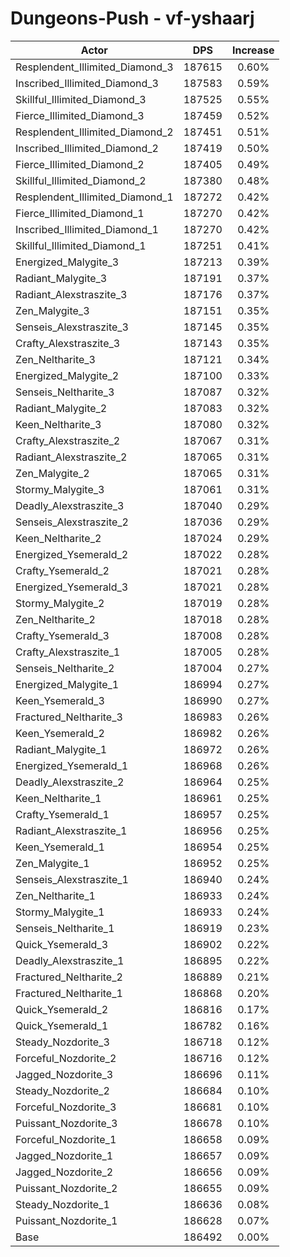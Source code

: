# Dungeons-Push - vf-yshaarj
| Actor | DPS | Increase |
|---|:---:|:---:|
|Resplendent_Illimited_Diamond_3|187615|0.60%|
|Inscribed_Illimited_Diamond_3|187583|0.59%|
|Skillful_Illimited_Diamond_3|187525|0.55%|
|Fierce_Illimited_Diamond_3|187459|0.52%|
|Resplendent_Illimited_Diamond_2|187451|0.51%|
|Inscribed_Illimited_Diamond_2|187419|0.50%|
|Fierce_Illimited_Diamond_2|187405|0.49%|
|Skillful_Illimited_Diamond_2|187380|0.48%|
|Resplendent_Illimited_Diamond_1|187272|0.42%|
|Fierce_Illimited_Diamond_1|187270|0.42%|
|Inscribed_Illimited_Diamond_1|187270|0.42%|
|Skillful_Illimited_Diamond_1|187251|0.41%|
|Energized_Malygite_3|187213|0.39%|
|Radiant_Malygite_3|187191|0.37%|
|Radiant_Alexstraszite_3|187176|0.37%|
|Zen_Malygite_3|187151|0.35%|
|Senseis_Alexstraszite_3|187145|0.35%|
|Crafty_Alexstraszite_3|187143|0.35%|
|Zen_Neltharite_3|187121|0.34%|
|Energized_Malygite_2|187100|0.33%|
|Senseis_Neltharite_3|187087|0.32%|
|Radiant_Malygite_2|187083|0.32%|
|Keen_Neltharite_3|187080|0.32%|
|Crafty_Alexstraszite_2|187067|0.31%|
|Radiant_Alexstraszite_2|187065|0.31%|
|Zen_Malygite_2|187065|0.31%|
|Stormy_Malygite_3|187061|0.31%|
|Deadly_Alexstraszite_3|187040|0.29%|
|Senseis_Alexstraszite_2|187036|0.29%|
|Keen_Neltharite_2|187024|0.29%|
|Energized_Ysemerald_2|187022|0.28%|
|Crafty_Ysemerald_2|187021|0.28%|
|Energized_Ysemerald_3|187021|0.28%|
|Stormy_Malygite_2|187019|0.28%|
|Zen_Neltharite_2|187018|0.28%|
|Crafty_Ysemerald_3|187008|0.28%|
|Crafty_Alexstraszite_1|187005|0.28%|
|Senseis_Neltharite_2|187004|0.27%|
|Energized_Malygite_1|186994|0.27%|
|Keen_Ysemerald_3|186990|0.27%|
|Fractured_Neltharite_3|186983|0.26%|
|Keen_Ysemerald_2|186982|0.26%|
|Radiant_Malygite_1|186972|0.26%|
|Energized_Ysemerald_1|186968|0.26%|
|Deadly_Alexstraszite_2|186964|0.25%|
|Keen_Neltharite_1|186961|0.25%|
|Crafty_Ysemerald_1|186957|0.25%|
|Radiant_Alexstraszite_1|186956|0.25%|
|Keen_Ysemerald_1|186954|0.25%|
|Zen_Malygite_1|186952|0.25%|
|Senseis_Alexstraszite_1|186940|0.24%|
|Zen_Neltharite_1|186933|0.24%|
|Stormy_Malygite_1|186933|0.24%|
|Senseis_Neltharite_1|186919|0.23%|
|Quick_Ysemerald_3|186902|0.22%|
|Deadly_Alexstraszite_1|186895|0.22%|
|Fractured_Neltharite_2|186889|0.21%|
|Fractured_Neltharite_1|186868|0.20%|
|Quick_Ysemerald_2|186816|0.17%|
|Quick_Ysemerald_1|186782|0.16%|
|Steady_Nozdorite_3|186718|0.12%|
|Forceful_Nozdorite_2|186716|0.12%|
|Jagged_Nozdorite_3|186696|0.11%|
|Steady_Nozdorite_2|186684|0.10%|
|Forceful_Nozdorite_3|186681|0.10%|
|Puissant_Nozdorite_3|186678|0.10%|
|Forceful_Nozdorite_1|186658|0.09%|
|Jagged_Nozdorite_1|186657|0.09%|
|Jagged_Nozdorite_2|186656|0.09%|
|Puissant_Nozdorite_2|186655|0.09%|
|Steady_Nozdorite_1|186636|0.08%|
|Puissant_Nozdorite_1|186628|0.07%|
|Base|186492|0.00%|
